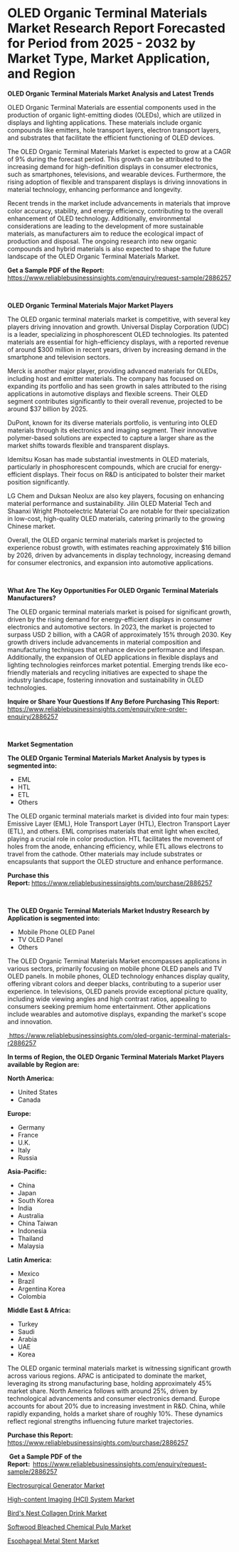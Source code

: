 <p><h1>OLED Organic Terminal Materials Market Research Report Forecasted for Period from 2025 -  2032 by Market Type, Market Application, and Region</h1></p><p><strong>OLED Organic Terminal Materials Market Analysis and Latest Trends</strong></p>
<p><p>OLED Organic Terminal Materials are essential components used in the production of organic light-emitting diodes (OLEDs), which are utilized in displays and lighting applications. These materials include organic compounds like emitters, hole transport layers, electron transport layers, and substrates that facilitate the efficient functioning of OLED devices. </p><p>The OLED Organic Terminal Materials Market is expected to grow at a CAGR of 9% during the forecast period. This growth can be attributed to the increasing demand for high-definition displays in consumer electronics, such as smartphones, televisions, and wearable devices. Furthermore, the rising adoption of flexible and transparent displays is driving innovations in material technology, enhancing performance and longevity. </p><p>Recent trends in the market include advancements in materials that improve color accuracy, stability, and energy efficiency, contributing to the overall enhancement of OLED technology. Additionally, environmental considerations are leading to the development of more sustainable materials, as manufacturers aim to reduce the ecological impact of production and disposal. The ongoing research into new organic compounds and hybrid materials is also expected to shape the future landscape of the OLED Organic Terminal Materials Market.</p></p>
<p><strong>Get a Sample PDF of the Report:&nbsp;</strong> <a href="https://www.reliablebusinessinsights.com/enquiry/request-sample/2886257?utm_campaign=950&utm_medium=2&utm_source=Github&utm_content=ia&utm_term=13032025&utm_id=oled-organic-terminal-materials">https://www.reliablebusinessinsights.com/enquiry/request-sample/2886257</a></p>
<p>&nbsp;</p>
<p><strong>OLED Organic Terminal Materials Major Market Players</strong></p>
<p><p>The OLED organic terminal materials market is competitive, with several key players driving innovation and growth. Universal Display Corporation (UDC) is a leader, specializing in phosphorescent OLED technologies. Its patented materials are essential for high-efficiency displays, with a reported revenue of around $300 million in recent years, driven by increasing demand in the smartphone and television sectors.</p><p>Merck is another major player, providing advanced materials for OLEDs, including host and emitter materials. The company has focused on expanding its portfolio and has seen growth in sales attributed to the rising applications in automotive displays and flexible screens. Their OLED segment contributes significantly to their overall revenue, projected to be around $37 billion by 2025.</p><p>DuPont, known for its diverse materials portfolio, is venturing into OLED materials through its electronics and imaging segment. Their innovative polymer-based solutions are expected to capture a larger share as the market shifts towards flexible and transparent displays. </p><p>Idemitsu Kosan has made substantial investments in OLED materials, particularly in phosphorescent compounds, which are crucial for energy-efficient displays. Their focus on R&D is anticipated to bolster their market position significantly.</p><p>LG Chem and Duksan Neolux are also key players, focusing on enhancing material performance and sustainability. Jilin OLED Material Tech and Shaanxi Wright Photoelectric Material Co are notable for their specialization in low-cost, high-quality OLED materials, catering primarily to the growing Chinese market.</p><p>Overall, the OLED organic terminal materials market is projected to experience robust growth, with estimates reaching approximately $16 billion by 2026, driven by advancements in display technology, increasing demand for consumer electronics, and expansion into automotive applications.</p></p>
<p>&nbsp;</p>
<p><strong>What Are The Key Opportunities For OLED Organic Terminal Materials Manufacturers?</strong></p>
<p><p>The OLED organic terminal materials market is poised for significant growth, driven by the rising demand for energy-efficient displays in consumer electronics and automotive sectors. In 2023, the market is projected to surpass USD 2 billion, with a CAGR of approximately 15% through 2030. Key growth drivers include advancements in material composition and manufacturing techniques that enhance device performance and lifespan. Additionally, the expansion of OLED applications in flexible displays and lighting technologies reinforces market potential. Emerging trends like eco-friendly materials and recycling initiatives are expected to shape the industry landscape, fostering innovation and sustainability in OLED technologies.</p></p>
<p><strong>Inquire or Share Your Questions If Any Before Purchasing This Report:</strong> <a href="https://www.reliablebusinessinsights.com/enquiry/pre-order-enquiry/2886257?utm_campaign=950&utm_medium=2&utm_source=Github&utm_content=ia&utm_term=13032025&utm_id=oled-organic-terminal-materials">https://www.reliablebusinessinsights.com/enquiry/pre-order-enquiry/2886257</a></p>
<p>&nbsp;</p>
<p><strong>Market Segmentation</strong></p>
<p><strong>The OLED Organic Terminal Materials Market Analysis by types is segmented into:</strong></p>
<p><ul><li>EML</li><li>HTL</li><li>ETL</li><li>Others</li></ul></p>
<p><p>The OLED organic terminal materials market is divided into four main types: Emissive Layer (EML), Hole Transport Layer (HTL), Electron Transport Layer (ETL), and others. EML comprises materials that emit light when excited, playing a crucial role in color production. HTL facilitates the movement of holes from the anode, enhancing efficiency, while ETL allows electrons to travel from the cathode. Other materials may include substrates or encapsulants that support the OLED structure and enhance performance.</p></p>
<p><strong>Purchase this Report:&nbsp;</strong><a href="https://www.reliablebusinessinsights.com/purchase/2886257?utm_campaign=950&utm_medium=2&utm_source=Github&utm_content=ia&utm_term=13032025&utm_id=oled-organic-terminal-materials">https://www.reliablebusinessinsights.com/purchase/2886257</a></p>
<p>&nbsp;</p>
<p><strong>The OLED Organic Terminal Materials Market Industry Research by Application is segmented into:</strong></p>
<p><ul><li>Mobile Phone OLED Panel</li><li>TV OLED Panel</li><li>Others</li></ul></p>
<p><p>The OLED Organic Terminal Materials Market encompasses applications in various sectors, primarily focusing on mobile phone OLED panels and TV OLED panels. In mobile phones, OLED technology enhances display quality, offering vibrant colors and deeper blacks, contributing to a superior user experience. In televisions, OLED panels provide exceptional picture quality, including wide viewing angles and high contrast ratios, appealing to consumers seeking premium home entertainment. Other applications include wearables and automotive displays, expanding the market's scope and innovation.</p></p>
<p><a href="https://www.reliablebusinessinsights.com/oled-organic-terminal-materials-r2886257?utm_campaign=950&utm_medium=2&utm_source=Github&utm_content=ia&utm_term=13032025&utm_id=oled-organic-terminal-materials">&nbsp;https://www.reliablebusinessinsights.com/oled-organic-terminal-materials-r2886257</a></p>
<p><strong>In terms of Region, the OLED Organic Terminal Materials Market Players available by Region are:</strong></p>
<p>
    <p> <strong> North America: </strong>
        <ul>
            <li>United States</li>
            <li>Canada</li>
        </ul>
        </p> 
    <p> <strong> Europe: </strong>
        <ul>
            <li>Germany</li>
            <li>France</li>
            <li>U.K.</li>
            <li>Italy</li>
            <li>Russia</li>
        </ul>
        </p> 
    <p> <strong> Asia-Pacific: </strong>
        <ul>
            <li>China</li>
            <li>Japan</li>
            <li>South Korea</li>
            <li>India</li>
            <li>Australia</li>
            <li>China Taiwan</li>
            <li>Indonesia</li>
            <li>Thailand</li>
            <li>Malaysia</li>
        </ul>
        </p> 
    <p> <strong> Latin America: </strong>
        <ul>
            <li>Mexico</li>
            <li>Brazil</li>
            <li>Argentina Korea</li>
            <li>Colombia</li>
        </ul>
        </p> 
    <p> <strong> Middle East & Africa: </strong>
        <ul>
            <li>Turkey</li>
            <li>Saudi</li>
            <li>Arabia</li>
            <li>UAE</li>
            <li>Korea</li>
        </ul>
    </p>
    </p>
<p><p>The OLED organic terminal materials market is witnessing significant growth across various regions. APAC is anticipated to dominate the market, leveraging its strong manufacturing base, holding approximately 45% market share. North America follows with around 25%, driven by technological advancements and consumer electronics demand. Europe accounts for about 20% due to increasing investment in R&D. China, while rapidly expanding, holds a market share of roughly 10%. These dynamics reflect regional strengths influencing future market trajectories.</p></p>
<p><strong>Purchase this Report: </strong><a href="https://www.reliablebusinessinsights.com/purchase/2886257?utm_campaign=950&utm_medium=2&utm_source=Github&utm_content=ia&utm_term=13032025&utm_id=oled-organic-terminal-materials">https://www.reliablebusinessinsights.com/purchase/2886257</a></p>
<p>&nbsp;<strong>Get a Sample PDF of the Report:&nbsp;&nbsp;</strong><a href="https://www.reliablebusinessinsights.com/enquiry/request-sample/2886257?utm_campaign=950&utm_medium=2&utm_source=Github&utm_content=ia&utm_term=13032025&utm_id=oled-organic-terminal-materials">https://www.reliablebusinessinsights.com/enquiry/request-sample/2886257</a></p>
<p><strong></strong></p>
<p><p><a href="https://github.com/ritooesiaba/Market-Research-Report-List-1/blob/main/electrosurgical-generator-market.md?utm_campaign=950&utm_medium=2&utm_source=Github&utm_content=ia&utm_term=13032025&utm_id=oled-organic-terminal-materials">Electrosurgical Generator Market</a></p><p><a href="https://github.com/sawrovpipolo/Market-Research-Report-List-1/blob/main/high-content-imaging-hci-system-market.md?utm_campaign=950&utm_medium=2&utm_source=Github&utm_content=ia&utm_term=13032025&utm_id=oled-organic-terminal-materials">High-content Imaging (HCI) System Market</a></p><p><a href="https://github.com/aarajlyre/Market-Research-Report-List-1/blob/main/birds-nest-collagen-drink-market.md?utm_campaign=950&utm_medium=2&utm_source=Github&utm_content=ia&utm_term=13032025&utm_id=oled-organic-terminal-materials">Bird's Nest Collagen Drink Market</a></p><p><a href="https://github.com/palenjeppecd/Market-Research-Report-List-1/blob/main/softwood-bleached-chemical-pulp-market.md?utm_campaign=950&utm_medium=2&utm_source=Github&utm_content=ia&utm_term=13032025&utm_id=oled-organic-terminal-materials">Softwood Bleached Chemical Pulp Market</a></p><p><a href="https://github.com/raaschadonle/Market-Research-Report-List-1/blob/main/esophageal-metal-stent-market.md?utm_campaign=950&utm_medium=2&utm_source=Github&utm_content=ia&utm_term=13032025&utm_id=oled-organic-terminal-materials">Esophageal Metal Stent Market</a></p></p>